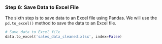 ### Step 6: Save Data to Excel File

The sixth step is to save data to an Excel file using Pandas. We will use the `pd.to_excel()` method to save the data to an Excel file.

```python
# Save data to Excel file
data.to_excel('sales_data_cleaned.xlsx', index=False)
```
